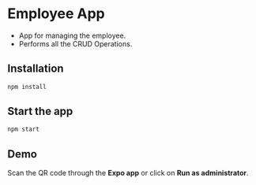 # Employee App
- App for managing the employee.
- Performs all the CRUD Operations.

## Installation

```bash
npm install
```
## Start the app
```bash
npm start
```
## Demo
Scan the QR code through the **Expo app** or click on **Run as administrator**.
